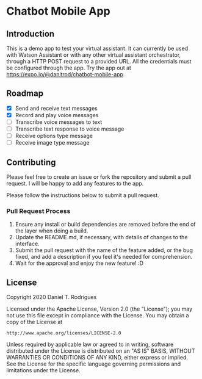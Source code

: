 # Chatbot Mobile App

## Introduction
This is a demo app to test your virtual assistant. It can currently be used with Watson Assistant or with any other virtual assistant orchestrator, through a HTTP POST request to a provided URL. All the credentials must be configured through the app. Try the app out at https://expo.io/@danitrod/chatbot-mobile-app.

## Roadmap
* [x] Send and receive text messages
* [x] Record and play voice messages
* [ ] Transcribe voice messages to text
* [ ] Transcribe text response to voice message
* [ ] Receive options type message
* [ ] Receive image type message

## Contributing
Please feel free to create an issue or fork the repository and submit a pull request. I will be happy to add any features to the app.

Please follow the instructions below to submit a pull request.

### Pull Request Process

1. Ensure any install or build dependencies are removed before the end of the layer when doing a build.
2. Update the README.md, if necessary, with details of changes to the interface.
3. Submit the pull request with the name of the feature added, or the bug fixed, and add a description if you feel it's needed for comprehension.
4. Wait for the approval and enjoy the new feature! :D

## License
Copyright 2020 Daniel T. Rodrigues

Licensed under the Apache License, Version 2.0 (the "License");
you may not use this file except in compliance with the License.
You may obtain a copy of the License at

    http://www.apache.org/licenses/LICENSE-2.0

Unless required by applicable law or agreed to in writing, software
distributed under the License is distributed on an "AS IS" BASIS,
WITHOUT WARRANTIES OR CONDITIONS OF ANY KIND, either express or implied.
See the License for the specific language governing permissions and
limitations under the License.